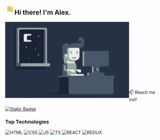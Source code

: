 <img alt="Hand wave" src="./assets/Hand-Wave.gif/" width='30' align="left"/><h2>Hi there! I'm Alex.</h2>

<img alt="Night coding" src="./assets/Night-Coding.gif" width='400' align="left"/>

<br/>
<br/>
<br/>
<br/>
<br/>
<br/>
<br/>
<br/>
<br/>
<br/>
<br/>
<br/>

:mailbox: Reach me out!

[![Static Badge](https://img.shields.io/badge/Alex%20Diachenko-blue?logo=linkedin)](https://www.linkedin.com/in/alex-diachenko-a24144215/)


### Top Technologies

![HTML](https://img.shields.io/badge/HTML_5-E34F26.svg?style=for-the-badge&logo=HTML5&logoColor=white)
![CSS](https://img.shields.io/badge/CSS_3-1572B6.svg?style=for-the-badge&logo=CSS3&logoColor=white)
![JS](https://img.shields.io/badge/Java_Script-F7DF1E.svg?style=for-the-badge&logo=JavaScript&logoColor=black)
![TS](https://img.shields.io/badge/Type_Script-1572B6.svg?style=for-the-badge&logo=TypeScript&logoColor=white)
![REACT](https://img.shields.io/badge/React-20232A?style=for-the-badge&logo=react&logoColor=61DAFB)
![REDUX](https://img.shields.io/badge/Redux-764ABC.svg?style=for-the-badge&logo=Redux&logoColor=white)

